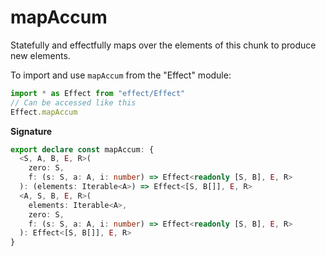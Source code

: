 # mapAccum

Statefully and effectfully maps over the elements of this chunk to produce
new elements.

To import and use `mapAccum` from the "Effect" module:

```ts
import * as Effect from "effect/Effect"
// Can be accessed like this
Effect.mapAccum
```

**Signature**

```ts
export declare const mapAccum: {
  <S, A, B, E, R>(
    zero: S,
    f: (s: S, a: A, i: number) => Effect<readonly [S, B], E, R>
  ): (elements: Iterable<A>) => Effect<[S, B[]], E, R>
  <A, S, B, E, R>(
    elements: Iterable<A>,
    zero: S,
    f: (s: S, a: A, i: number) => Effect<readonly [S, B], E, R>
  ): Effect<[S, B[]], E, R>
}
```
